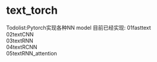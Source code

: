# text_torch
Todolist:Pytorch实现各种NN model
目前已经实现:
01fasttext  
02textCNN  
03textRNN  
04textRCNN  
05textRNN_attention  
